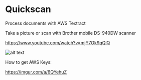 # Quickscan
Process documents with AWS Textract

Take a picture or scan with Brother mobile DS-940DW scanner

https://www.youtube.com/watch?v=mjY7Ok9qQlQ

![alt text](https://i.imgur.com/7ns4HNe.png)

How to get AWS Keys:

https://imgur.com/a/6QYehuZ
